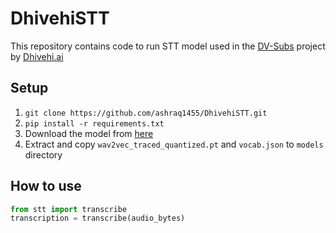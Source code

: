 # DhivehiSTT
This repository contains code to run STT model used in the [DV-Subs](https://github.com/DhivehiAI/DV-Subs) project by [Dhivehi.ai](https://dhivehi.ai/)

## Setup
1. ```git clone https://github.com/ashraq1455/DhivehiSTT.git```
2. ```pip install -r requirements.txt```
3. Download the model from [here](https://dhivehi.ai/docs/technologies/stt/)
4. Extract and copy ```wav2vec_traced_quantized.pt``` and ```vocab.json``` to ```models``` directory

## How to use
```python
from stt import transcribe
transcription = transcribe(audio_bytes)
```
